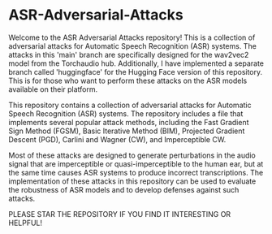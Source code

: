 # ASR-Adversarial-Attacks

Welcome to the ASR Adversarial Attacks repository! This is a collection of adversarial attacks for Automatic Speech Recognition (ASR) systems. The attacks in this 'main' branch are specifically designed for the wav2vec2 model from the Torchaudio hub. Additionally, I have implemented a separate branch called 'huggingface' for the Hugging Face version of this repository. This is for those who want to perform these attacks on the ASR models available on their platform.

This repository contains a collection of adversarial attacks for Automatic Speech Recognition (ASR) systems. The repository includes a file that implements several popular attack methods, including the Fast Gradient Sign Method (FGSM), Basic Iterative Method (BIM), Projected Gradient Descent (PGD), Carlini and Wagner (CW), and Imperceptible CW.

Most of these attacks are designed to generate perturbations in the audio signal that are imperceptible or quasi-imperceptible to the human ear, but at the same time causes ASR systems to produce incorrect transcriptions. The implementation of these attacks in this repository can be used to evaluate the robustness of ASR models and to develop defenses against such attacks.

PLEASE STAR THE REPOSITORY IF YOU FIND IT INTERESTING OR HELPFUL!
